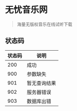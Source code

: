 # 无忧音乐网

> 海量无版权音乐在线试听下载

## 状态码

| 状态码 | 说明         |
| ------ | ------------ |
| 200    | 成功         |
| 900    | 参数缺失     |
| 901    | 暂无查询结果 |
| 902    | 服务器错误   |
| 903    | 数据库出错   |